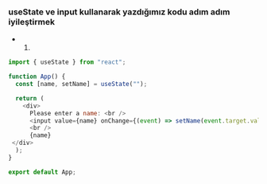 ### useState ve input kullanarak yazdığımız kodu adım adım iyileştirmek

  - 1. 
```js
import { useState } from "react";

function App() {
  const [name, setName] = useState("");

  return (
    <div>
      Please enter a name: <br />
      <input value={name} onChange={(event) => setName(event.target.value)} />
      <br />
      {name}
 </div>
  );
}

export default App;
```
